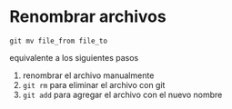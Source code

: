 # Renombrar archivos

```
git mv file_from file_to
```

equivalente a los siguientes pasos

1. renombrar el archivo manualmente
2. `git rm` para eliminar el archivo con git
3. `git add` para agregar el archivo con el nuevo nombre
